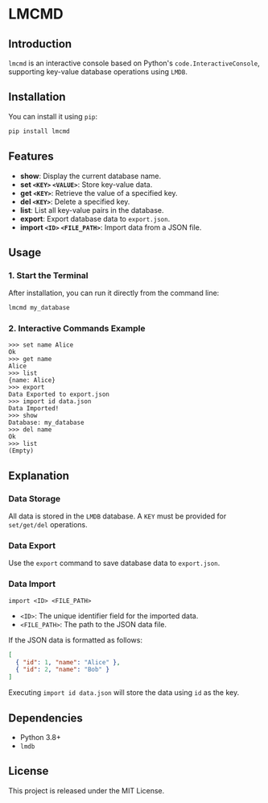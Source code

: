 # LMCMD

## Introduction

`lmcmd` is an interactive console based on Python's `code.InteractiveConsole`, supporting key-value database operations using `LMDB`.

## Installation

You can install it using `pip`:

```bash
pip install lmcmd
```

## Features

- **show**: Display the current database name.
- **set `<KEY>` `<VALUE>`**: Store key-value data.
- **get `<KEY>`**: Retrieve the value of a specified key.
- **del `<KEY>`**: Delete a specified key.
- **list**: List all key-value pairs in the database.
- **export**: Export database data to `export.json`.
- **import `<ID>` `<FILE_PATH>`**: Import data from a JSON file.

## Usage

### 1. Start the Terminal

After installation, you can run it directly from the command line:

```bash
lmcmd my_database
```

### 2. Interactive Commands Example

```shell
>>> set name Alice
Ok
>>> get name
Alice
>>> list
{name: Alice}
>>> export
Data Exported to export.json
>>> import id data.json
Data Imported!
>>> show
Database: my_database
>>> del name
Ok
>>> list
(Empty)
```

## Explanation

### **Data Storage**

All data is stored in the `LMDB` database. A `KEY` must be provided for `set/get/del` operations.

### **Data Export**

Use the `export` command to save database data to `export.json`.

### **Data Import**

`import <ID> <FILE_PATH>`

- `<ID>`: The unique identifier field for the imported data.
- `<FILE_PATH>`: The path to the JSON data file.

If the JSON data is formatted as follows:

```json
[
  { "id": 1, "name": "Alice" },
  { "id": 2, "name": "Bob" }
]
```

Executing `import id data.json` will store the data using `id` as the key.

## Dependencies

- Python 3.8+
- `lmdb`

## License

This project is released under the MIT License.
